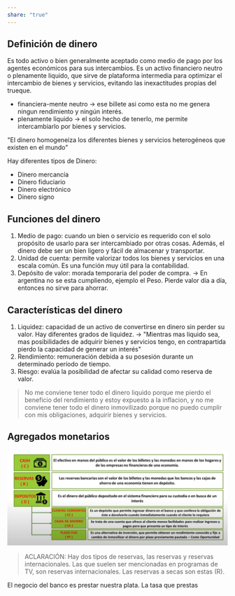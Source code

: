 ```yaml
---
share: "true"
---
```

## Definición de dinero

Es todo activo o bien generalmente aceptado como medio de pago por los agentes económicos para sus intercambios. Es un activo financiero neutro o plenamente liquido, que sirve de plataforma intermedia para optimizar el intercambio de bienes y servicios, evitando las inexactitudes propias del trueque.

* financiera-mente neutro -> ese billete asi como esta no me genera ningun rendimiento y ningún interés. 
* plenamente liquido -> el solo hecho de tenerlo, me permite intercambiarlo por bienes y servicios.

"El dinero homogeneiza los diferentes bienes y servicios heterogéneos que existen en el mundo"

Hay diferentes tipos de Dinero:

- Dinero mercancía
- Dinero fiduciario
- Dinero electrónico
- Dinero signo

## Funciones del dinero

1. Medio de pago: cuando un bien o servicio es requerido con el solo propósito de usarlo para ser intercambiado por otras cosas. Además, el dinero debe ser un bien ligero y fácil de almacenar y transportar.
2. Unidad de cuenta: permite valorizar todos los bienes y servicios en una escala común. Es una función muy útil para la contabilidad.
3. Depósito de valor: morada temporaria del poder de compra. -> En argentina no se esta cumpliendo, ejemplo el Peso. Pierde valor día a día, entonces no sirve para ahorrar.

## Características del dinero 

1. Liquidez: capacidad de un activo de convertirse en dinero sin perder su valor. Hay diferentes grados de liquidez. -> "Mientras mas liquido sea, mas posibilidades de adquirir bienes y servicios tengo, en contrapartida pierdo la capacidad de generar un interés"
2. Rendimiento: remuneración debida a su posesión durante un determinado período de tiempo.
3. Riesgo: evalúa la posibilidad de afectar su calidad como reserva de valor.

> No me conviene tener todo el dinero liquido porque me pierdo el beneficio del rendimiento y estoy expuesto a la inflacion, y no me conviene tener todo el dinero inmovilizado porque no puedo cumplir con mis obligaciones, adquirir bienes y servicios.


## Agregados monetarios

![](Attachments/Pasted%20image%2020240906173704.png)

> ACLARACIÓN: Hay dos tipos de reservas, las reservas y reservas internacionales. Las que suelen ser mencionadas en programas de TV, son reservas internacionales. Las reservas a secas son estas (R). 

El negocio del banco es prestar nuestra plata. La tasa que prestas  






